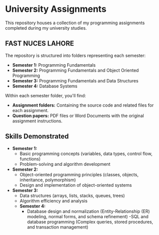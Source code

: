 # University Assignments

This repository houses a collection of my programming assignments completed during my university studies.

## FAST NUCES LAHORE

The repository is structured into folders representing each semester:

- **Semester 1:** Programming Fundamentals
- **Semester 2:** Programming Fundamentals and Object Oriented Programming
- **Semester 3:** Programming Fundamentals and Data Structures
- **Semester 4:** Database Systems

Within each semester folder, you'll find:

- **Assignment folders:** Containing the source code and related files for each assignment.
- **Question papers:** PDF files or Word Documents with the original assignment instructions.

## Skills Demonstrated

- **Semester 1:**
    - Basic programming concepts (variables, data types, control flow, functions)
    - Problem-solving and algorithm development
- **Semester 2:**
    - Object-oriented programming principles (classes, objects, inheritance, polymorphism)
    - Design and implementation of object-oriented systems
- **Semester 3:**
    - Data structures (arrays, lists, stacks, queues, trees)
    - Algorithm efficiency and analysis
  - **Semester 4:**
    - Database design and normalization (Entity-Relationship (ER) modeling, normal forms, and schema refinement)
    -SQL and database programming (Complex queries, stored procedures, and transaction management)
